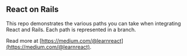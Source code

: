 ## React on Rails

This repo demonstrates the various paths you can take when integrating React and
Rails. Each path is represented in a branch.

Read more at [https://medium.com/@learnreact](https://medium.com/@learnreact).
